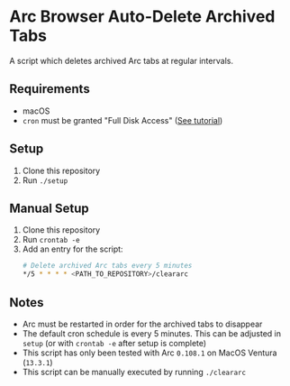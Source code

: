 # Arc Browser Auto-Delete Archived Tabs

A script which deletes archived Arc tabs at regular intervals.

## Requirements
- macOS
- `cron` must be granted "Full Disk Access" ([See tutorial](https://osxdaily.com/2020/04/27/fix-cron-permissions-macos-full-disk-access/))

## Setup
1. Clone this repository
2. Run `./setup`

## Manual Setup
1. Clone this repository
2. Run `crontab -e`
3. Add an entry for the script:
    ```sh
    # Delete archived Arc tabs every 5 minutes
    */5 * * * * <PATH_TO_REPOSITORY>/cleararc
    ```

## Notes
- Arc must be restarted in order for the archived tabs to disappear
- The default cron schedule is every 5 minutes. This can be adjusted in `setup` (or with `crontab -e` after setup is complete)
- This script has only been tested with Arc `0.108.1` on MacOS Ventura (`13.3.1`)
- This script can be manually executed by running `./cleararc`
